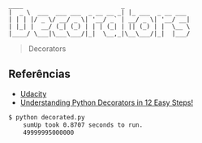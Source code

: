     ____                           _                 
    |  _ \  ___  ___ ___  _ __ __ _| |_ ___  _ __ ___
    | | | |/ _ \/ __/ _ \| '__/ _` | __/ _ \| '__/ __|
    | |_| |  __/ (_| (_) | | | (_| | || (_) | |  \__ \
    |____/ \___|\___\___/|_|  \__,_|\__\___/|_|  |___/

> Decorators

## Referências
* [Udacity](https://classroom.udacity.com/courses/ud858/lessons/3887428705/concepts/39641689900923)
* [Understanding Python Decorators in 12 Easy Steps!](http://simeonfranklin.com/blog/2012/jul/1/python-decorators-in-12-steps/)

```bash
$ python decorated.py
    sumUp took 0.8707 seconds to run.
    49999995000000
```
